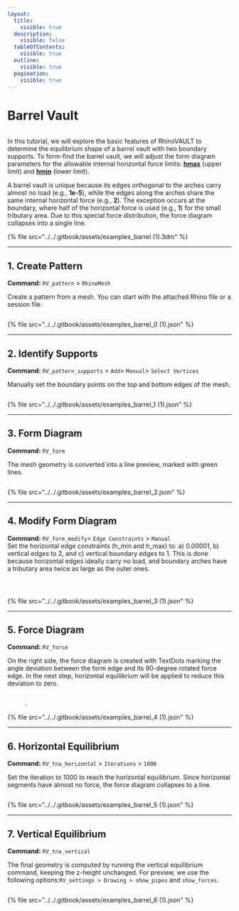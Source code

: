 ```yaml
---
layout:
  title:
    visible: true
  description:
    visible: false
  tableOfContents:
    visible: true
  outline:
    visible: true
  pagination:
    visible: true
---
```


# Barrel Vault

<figure><img src="../../.gitbook/assets/examples_barrel (1).png" alt=""><figcaption></figcaption></figure>

In this tutorial, we will explore the basic features of RhinoVAULT to determine the equilibrium shape of a barrel vault with two boundary supports. To form-find the barrel vault, we will adjust the form diagram parameters for the allowable internal horizontal force limits: [**hmax**](../../manual/7.-modify-diagrams/supports.md) (upper limit) and [**hmin**](../../manual/7.-modify-diagrams/supports.md) (lower limit).

A barrel vault is unique because its edges orthogonal to the arches carry almost no load (e.g., **1e-5**), while the edges along the arches share the same internal horizontal force (e.g., **2**). The exception occurs at the boundary, where half of the horizontal force is used (e.g., **1**) for the small tributary area. Due to this special force distribution, the force diagram collapses into a single line.

{% file src="../../.gitbook/assets/examples_barrel (1).3dm" %}

***

## 1. Create Pattern

**Command:** `RV_pattern` > `RhinoMesh`

Create a pattern from a mesh. You can start with the attached Rhino file or a session file.

<figure><img src="../../.gitbook/assets/examples_barrel_0.png" alt=""><figcaption></figcaption></figure>

{% file src="../../.gitbook/assets/examples_barrel_0 (1).json" %}

***

## 2. Identify Supports

**Command:** `RV_pattern_supports` > `Add`> `Manual`> `Select Vertices`

Manually set the boundary points on the top and bottom edges of the mesh.

<figure><img src="../../.gitbook/assets/examples_barrel_1.png" alt=""><figcaption></figcaption></figure>

{% file src="../../.gitbook/assets/examples_barrel_1 (1).json" %}

***

## 3. Form Diagram

**Command:** `RV_form`

The mesh geometry is converted into a line preview, marked with green lines.

<figure><img src="../../.gitbook/assets/examples_barrel_2.png" alt=""><figcaption></figcaption></figure>

{% file src="../../.gitbook/assets/examples_barrel_2.json" %}

***

## 4. Modify Form Diagram

**Command:** `RV_form_modify`> `Edge Constraints` > `Manual`\
Set the horizontal edge constraints (h\_min and h\_max) to: a) 0.00001, b) vertical edges to 2, and c) vertical boundary edges to 1. This is done because horizontal edges ideally carry no load, and boundary arches have a tributary area twice as large as the outer ones.

<figure><img src="../../.gitbook/assets/examples_barrel_3_0.png" alt=""><figcaption></figcaption></figure>

<figure><img src="../../.gitbook/assets/examples_barrel_3_1.png" alt=""><figcaption></figcaption></figure>

<figure><img src="../../.gitbook/assets/examples_barrel_3_2.png" alt=""><figcaption></figcaption></figure>

{% file src="../../.gitbook/assets/examples_barrel_3 (1).json" %}

***

## 5. Force Diagram

**Command:** `RV_force`

On the right side, the force diagram is created with TextDots marking the angle deviation between the form edge and its 90-degree rotated force edge. In the next step, horizontal equilibrium will be applied to reduce this deviation to zero.

<figure><img src="../../.gitbook/assets/examples_barrel_4.png" alt=""><figcaption><p>.</p></figcaption></figure>

{% file src="../../.gitbook/assets/examples_barrel_4 (1).json" %}

***

## 6. Horizontal Equilibrium

**Command:** `RV_tna_horizontal` > `Iterations` > `1000`

Set the iteration to 1000 to reach the horizontal equilibrium. Since horizontal segments have almost no force, the force diagram collapses to a line.

<figure><img src="../../.gitbook/assets/examples_barrel_5.png" alt=""><figcaption></figcaption></figure>

{% file src="../../.gitbook/assets/examples_barrel_5 (1).json" %}

***

## 7. Vertical Equilibrium

**Command:** `RV_tna_vertical`

The final geometry is computed by running the vertical equilibrium command, keeping the z-height unchanged. For preview, we use the following options:`RV_settings > Drawing > show_pipes` and `show_forces`.

<figure><img src="../../.gitbook/assets/examples_barrel_6.png" alt=""><figcaption></figcaption></figure>

{% file src="../../.gitbook/assets/examples_barrel_6 (1).json" %}
